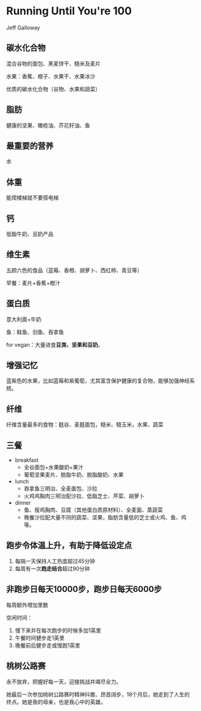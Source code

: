 # Running Until You're 100

Jeff Galloway

## 碳水化合物

混合谷物的面包、黑麦饼干、糙米及麦片

水果：香蕉、橙子、水果干、水果冰沙

优质的碳水化合物（谷物、水果和蔬菜）

## 脂肪

健康的坚果、橄榄油、芥花籽油、鱼

## 最重要的营养

水

## 体重

能爬楼梯就不要搭电梯

## 钙

低脂牛奶、豆奶产品

## 维生素

五颜六色的食品（蓝莓、香橙、胡萝卜、西红柿、青豆等）

早餐：麦片+香蕉+橙汁

## 蛋白质

意大利面+牛奶

鱼：鲑鱼、剑鱼、吞拿鱼

for vegan：大量进食**豆类、坚果和豆奶**。

## 增强记忆

蓝紫色的水果，比如蓝莓和紫葡萄，尤其富含保护健康的复合物，能够加强神经系统。

## 纤维

纤维含量最多的食物：麸谷、麦麸面包，糙米、糙玉米，水果、蔬菜

## 三餐

* breakfast
  * 全谷面包+水果酸奶+果汁
  * 葡萄坚果麦片、脱脂牛奶、脱脂酸奶、水果
* lunch
  * 吞拿鱼三明治、全麦面包、沙拉
  * 火鸡鸡胸肉三明治配沙拉、低脂芝士、芹菜、胡萝卜
* dinner
  * 鱼、瘦鸡胸肉、豆腐（其他蛋白质原材料）、全麦面、蒸蔬菜
  * 晚餐沙拉配大量不同的蔬菜、坚果，脂肪含量低的芝士或火鸡、鱼、鸡等。

## 跑步令体温上升，有助于降低设定点

1. 每隔一天保持人工热度超过45分钟
2. 每周有一次**跑走结合**超过90分钟

## 非跑步日每天10000步，跑步日每天6000步

每周额外增加里数

空闲时间：

1. 慢下来并在每次跑步的时候多加1英里
2. 午餐时间健步走1英里
3. 晚餐前后健步走或慢跑1英里

## 桃树公路赛

永不放弃，把握好每一天，迎接挑战并竭尽全力。

她最后一次参加桃树公路赛时精神抖擞、昂首阔步，18个月后，她走到了人生的终点。她是我的母亲，也是我心中的英雄。

